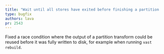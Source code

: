 ```yaml
---
title: "Wait until all stores have exited before finishing a partition transform"
type: bugfix
authors: lava
pr: 2543
---
```


Fixed a race condition where the output of a partition transform
could be reused before it was fully written to disk, for example
when running `vast rebuild`.
